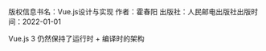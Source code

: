 版权信息书名：Vue.js设计与实现
作者：霍春阳
出版社：人民邮电出版社出版时间：2022-01-01

[](https://item.jd.com/13611922.html)

Vue.js 3 仍然保持了运行时 + 编译时的架构

